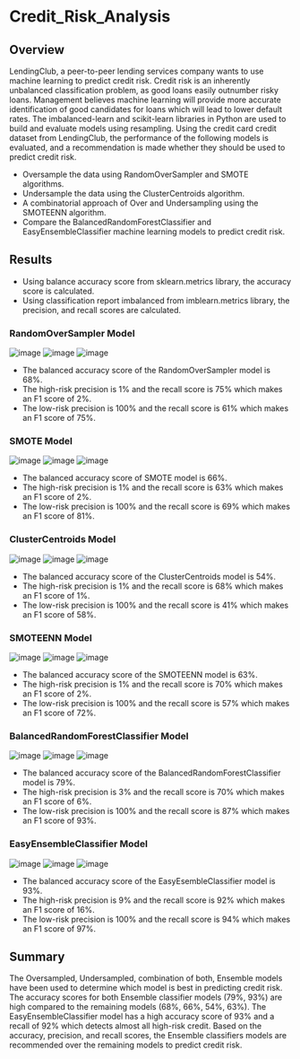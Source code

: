 # Credit_Risk_Analysis
## Overview
LendingClub, a peer-to-peer lending services company wants to use machine learning to predict credit risk. Credit risk is an inherently unbalanced classification problem, as good loans easily outnumber risky loans. Management believes machine learning will provide more accurate identification of good candidates for loans which will lead to lower default rates. The imbalanced-learn and scikit-learn libraries in Python are used to build and evaluate models using resampling. Using the credit card credit dataset from LendingClub, the performance of the following models is evaluated, and a recommendation is made whether they should be used to predict credit risk.

- Oversample the data using RandomOverSampler and SMOTE algorithms.
- Undersample the data using the ClusterCentroids algorithm.
- A combinatorial approach of Over and Undersampling using the SMOTEENN algorithm.
- Compare the BalancedRandomForestClassifier and EasyEnsembleClassifier machine learning models to predict credit risk.

## Results
- Using balance accuracy score from sklearn.metrics library, the accuracy score is calculated. 
- Using classification report imbalanced from imblearn.metrics library, the precision, and recall scores are calculated.

### RandomOverSampler Model
![image](https://user-images.githubusercontent.com/76491891/122673680-98e3c000-d19f-11eb-94f1-8686e023d857.png)
![image](https://user-images.githubusercontent.com/76491891/122673692-a6994580-d19f-11eb-826c-6688919030a5.png)
![image](https://user-images.githubusercontent.com/76491891/122673711-ba44ac00-d19f-11eb-8b9b-721a865f8797.png)

- The balanced accuracy score of the RandomOverSampler model is 68%.
- The high-risk precision is 1% and the recall score is 75% which makes an F1 score of 2%.
- The low-risk precision is 100% and the recall score is 61% which makes an F1 score of 75%.

### SMOTE Model
![image](https://user-images.githubusercontent.com/76491891/122673774-07288280-d1a0-11eb-95f6-27ac3456337e.png)
![image](https://user-images.githubusercontent.com/76491891/122673782-127bae00-d1a0-11eb-8357-7e516d01d50e.png)
![image](https://user-images.githubusercontent.com/76491891/122673790-1e677000-d1a0-11eb-9b8f-3e3768c3cdb2.png)

- The balanced accuracy score of SMOTE model is 66%.
- The high-risk precision is 1% and the recall score is 63% which makes an F1 score of 2%.
- The low-risk precision is 100% and the recall score is 69% which makes an F1 score of 81%.

### ClusterCentroids Model
![image](https://user-images.githubusercontent.com/76491891/122673840-54a4ef80-d1a0-11eb-81fd-2d0a1fff57a5.png)
![image](https://user-images.githubusercontent.com/76491891/122673848-68e8ec80-d1a0-11eb-959a-d55440650bd2.png)
![image](https://user-images.githubusercontent.com/76491891/122673853-7b632600-d1a0-11eb-862d-b716d413a904.png)

- The balanced accuracy score of the ClusterCentroids model is 54%.
- The high-risk precision is 1% and the recall score is 68% which makes an F1 score of 1%.
- The low-risk precision is 100% and the recall score is 41% which makes an F1 score of 58%.

### SMOTEENN Model
![image](https://user-images.githubusercontent.com/76491891/122673875-a0f02f80-d1a0-11eb-812f-6f1e9cec6af5.png)
![image](https://user-images.githubusercontent.com/76491891/122673889-b2393c00-d1a0-11eb-8f7a-a424027bf79e.png)
![image](https://user-images.githubusercontent.com/76491891/122673911-c41adf00-d1a0-11eb-93a6-f015dde06af5.png)

- The balanced accuracy score of the SMOTEENN model is 63%.
- The high-risk precision is 1% and the recall score is 70% which makes an F1 score of 2%.
- The low-risk precision is 100% and the recall score is 57% which makes an F1 score of 72%.

### BalancedRandomForestClassifier Model
![image](https://user-images.githubusercontent.com/76491891/122673944-f7f60480-d1a0-11eb-8686-8b7a5fdad1b8.png)
![image](https://user-images.githubusercontent.com/76491891/122673959-080de400-d1a1-11eb-84fa-22fb78e47a44.png)
![image](https://user-images.githubusercontent.com/76491891/122673966-178d2d00-d1a1-11eb-9cb3-34d6c3b04bf4.png)

- The balanced accuracy score of the BalancedRandomForestClassifier model is 79%.
- The high-risk precision is 3% and the recall score is 70% which makes an F1 score of 6%.
- The low-risk precision is 100% and the recall score is 87% which makes an F1 score of 93%.

### EasyEnsembleClassifier Model
![image](https://user-images.githubusercontent.com/76491891/122673986-34c1fb80-d1a1-11eb-8527-373bb61c7fb9.png)
![image](https://user-images.githubusercontent.com/76491891/122674004-4c997f80-d1a1-11eb-9604-4287abf0da09.png)
![image](https://user-images.githubusercontent.com/76491891/122674019-5e7b2280-d1a1-11eb-9b3c-f6fcb0abb363.png)

- The balanced accuracy score of the EasyEsembleClassifier model is 93%.
- The high-risk precision is 9% and the recall score is 92% which makes an F1 score of 16%.
- The low-risk precision is 100% and the recall score is 94% which makes an F1 score of 97%.

## Summary
The Oversampled, Undersampled, combination of both, Ensemble models have been used to determine which model is best in predicting credit risk. The accuracy scores for both Ensemble classifier models (79%, 93%) are high compared to the remaining models (68%, 66%, 54%, 63%). The EasyEnsembleClassifier model has a high accuracy score of 93% and a recall of 92% which detects almost all high-risk credit. Based on the accuracy, precision, and recall scores, the Ensemble classifiers models are recommended over the remaining models to predict credit risk.
